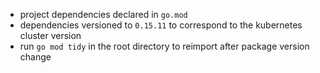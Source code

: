 - project dependencies declared in `go.mod`
- dependencies versioned to `0.15.11` to correspond to the kubernetes cluster version
- run `go mod tidy` in the root directory to reimport after package version change
